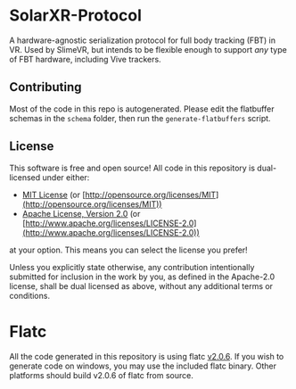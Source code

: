 # SolarXR-Protocol
A hardware-agnostic serialization protocol for full body tracking (FBT) in VR. Used by SlimeVR,
but intends to be flexible enough to support *any* type of FBT hardware, including Vive trackers.

## Contributing

Most of the code in this repo is autogenerated. Please edit the flatbuffer schemas in the `schema`
folder, then run the `generate-flatbuffers` script.

## License

This software is free and open source! All code in this repository is
dual-licensed under either:

* [MIT License](/LICENSE-MIT) (or
  [http://opensource.org/licenses/MIT](http://opensource.org/licenses/MIT))
* [Apache License, Version 2.0](/LICENSE-APACHE) (or
  [http://www.apache.org/licenses/LICENSE-2.0](http://www.apache.org/licenses/LICENSE-2.0))

at your option. This means you can select the license you prefer!

Unless you explicitly state otherwise, any contribution intentionally submitted
for inclusion in the work by you, as defined in the Apache-2.0 license, shall be
dual licensed as above, without any additional terms or conditions.


# Flatc

All the code generated in this repository is using flatc [v2.0.6](https://github.com/google/flatbuffers/tree/v2.0.6).
If you wish to generate code on windows, you may use the included flatc binary. Other platforms
should build v2.0.6 of flatc from source.

